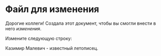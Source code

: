 # Файл для изменения
Дорогие коллеги! Создала этот документ, чтобы вы смогли внести в него *изменения*.

Измените следующую строку:

Казимир Малевич - известный летописец.